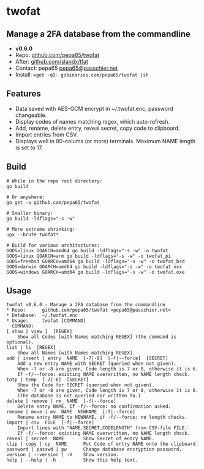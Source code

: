 # twofat
## Manage a 2FA database from the commandline
* **v0.6.0**
* Repo: [github.com/pepa65/twofat](https://github.com/pepa65/twofat)
* After: [github.com/slandx/tfat](https://github.com/slandx/tfat)
* Contact: pepa65 <pepa65@passchier.net>
* Install: `wget -qO- gobinaries.com/pepa65/twofat |sh`

## Features
* Data saved with AES-GCM encrypt in ~/.twofat.enc, password changeable.
* Display codes of names matching regex, which auto-refresh.
* Add, rename, delete entry, reveal secret, copy code to clipboard.
* Import entries from CSV.
* Displays well in 80-colums (or more) terminals. Maximum NAME length is set to 17.

## Build
```shell
# While in the repo root directory:
go build

# Or anywhere:
go get -u github.com/pepa65/twofat

# Smaller binary:
go build -ldflags="-s -w"

# More extreme shrinking:
upx --brute twofat*

# Build for various architectures:
GOOS=linux GOARCH=amd64 go build -ldflags="-s -w" -o twofat
GOOS=linux GOARCH=arm go build -ldflags="-s -w" -o twofat_pi
GOOS=freebsd GOARCH=amd64 go build -ldflags="-s -w" -o twofat_bsd
GOOS=darwin GOARCH=amd64 go build -ldflags="-s -w" -o twofat_osx
GOOS=windows GOARCH=amd64 go build -ldflags="-s -w" -o twofat.exe
```

## Usage
```
twofat v0.6.0 - Manage a 2FA database from the commandline
* Repo:      github.com/pepa65/twofat <pepa65@passchier.net>
* Database:  ~/.twofat.enc
* Usage:     twofat [COMMAND]
  COMMAND:
[ show | view ]  [REGEX]
    Show all Codes [with Names matching REGEX] (the command is optional).
list | ls  [REGEX]
    Show all Names [with Names matching REGEX].
add | insert | entry  NAME  [-7|-8]  [-f|--force]  [SECRET]
    Add a new entry NAME with SECRET (queried when not given).
    When -7 or -8 are given, Code length is 7 or 8, otherwise it is 6.
    If -f/--force: existing NAME overwritten, no NAME length check.
totp | temp  [-7|-8]  [SECRET]
    Show the Code for SECRET (queried when not given).
    When -7 or -8 are given, Code length is 7 or 8, otherwise it is 6.
    (The database is not queried nor written to.)
delete | remove | rm  NAME  [-f|--force]
    Delete entry NAME. If -f/--force: no confirmation asked.
rename | move | mv  NAME  NEWNAME  [-f|--force]
    Rename entry NAME to NEWNAME, if -f/--force: no length checks.
import | csv  FILE  [-f|--force]
    Import lines with "NAME,SECRET,CODELENGTH" from CSV-file FILE.
    If -f/--force: existing NAME overwritten, no NAME length check.
reveal | secret  NAME       Show Secret of entry NAME.
clip | copy | cp  NAME      Put Code of entry NAME onto the clipboard.
password | passwd | pw      Change database encryption password.
version | --version | -V    Show version.
help | --help | -h          Show this help text.
```
